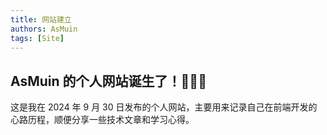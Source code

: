 ```yaml
---
title: 网站建立
authors: AsMuin
tags: [Site]
---
```


<!-- truncate -->

## AsMuin 的个人网站诞生了！🎉🎉🎉
这是我在 2024 年 9 月 30 日发布的个人网站，主要用来记录自己在前端开发的心路历程，顺便分享一些技术文章和学习心得。
